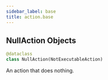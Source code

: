 ```yaml
---
sidebar_label: base
title: action.base
---
```


## NullAction Objects

```python
@dataclass
class NullAction(NotExecutableAction)
```

An action that does nothing.

